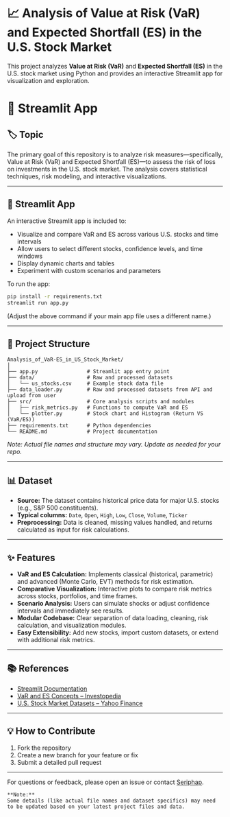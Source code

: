 # 📈 Analysis of Value at Risk (VaR) and Expected Shortfall (ES) in the U.S. Stock Market

This project analyzes **Value at Risk (VaR)** and **Expected Shortfall (ES)** in the U.S. stock market using Python and provides an interactive Streamlit app for visualization and exploration.

# 🔗 Streamlit App


## 🏷️ Topic

The primary goal of this repository is to analyze risk measures—specifically, Value at Risk (VaR) and Expected Shortfall (ES)—to assess the risk of loss on investments in the U.S. stock market. The analysis covers statistical techniques, risk modeling, and interactive visualizations.

---

## 🚀 Streamlit App

An interactive Streamlit app is included to:
- Visualize and compare VaR and ES across various U.S. stocks and time intervals
- Allow users to select different stocks, confidence levels, and time windows
- Display dynamic charts and tables
- Experiment with custom scenarios and parameters

To run the app:
```bash
pip install -r requirements.txt
streamlit run app.py
```
(Adjust the above command if your main app file uses a different name.)

---

## 📁 Project Structure

```
Analysis_of_VaR-ES_in_US_Stock_Market/
│
├── app.py                # Streamlit app entry point
├── data/                 # Raw and processed datasets
│   └── us_stocks.csv     # Example stock data file
├── data_loader.py        # Raw and processed datasets from API and upload from user
├── src/                  # Core analysis scripts and modules
│   ├── risk_metrics.py   # Functions to compute VaR and ES
│   └── plotter.py        # Stock chart and Histogram (Return VS (VaR/ES))
├── requirements.txt      # Python dependencies
└── README.md             # Project documentation
```
_Note: Actual file names and structure may vary. Update as needed for your repo._

---

## 📊 Dataset

- **Source:** The dataset contains historical price data for major U.S. stocks (e.g., S&P 500 constituents).
- **Typical columns:** `Date`, `Open`, `High`, `Low`, `Close`, `Volume`, `Ticker`
- **Preprocessing:** Data is cleaned, missing values handled, and returns calculated as input for risk calculations.

---

## ✨ Features

- **VaR and ES Calculation:** Implements classical (historical, parametric) and advanced (Monte Carlo, EVT) methods for risk estimation.
- **Comparative Visualization:** Interactive plots to compare risk metrics across stocks, portfolios, and time frames.
- **Scenario Analysis:** Users can simulate shocks or adjust confidence intervals and immediately see results.
- **Modular Codebase:** Clear separation of data loading, cleaning, risk calculation, and visualization modules.
- **Easy Extensibility:** Add new stocks, import custom datasets, or extend with additional risk metrics.

---

## 📚 References

- [Streamlit Documentation](https://docs.streamlit.io/)
- [VaR and ES Concepts – Investopedia](https://www.investopedia.com/terms/v/valueatrisk.asp)
- [U.S. Stock Market Datasets – Yahoo Finance](https://finance.yahoo.com/)

---

## 💡 How to Contribute

1. Fork the repository
2. Create a new branch for your feature or fix
3. Submit a detailed pull request

---

For questions or feedback, please open an issue or contact [Seriphap](https://github.com/Seriphap).

```
**Note:**  
Some details (like actual file names and dataset specifics) may need to be updated based on your latest project files and data.
```
